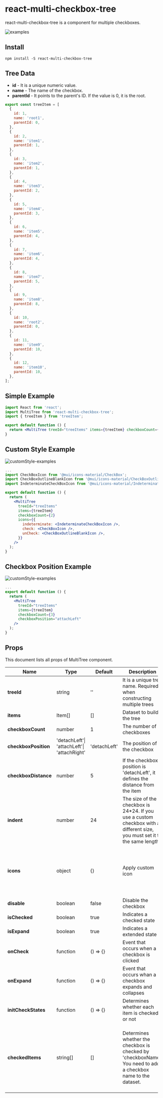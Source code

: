 # react-multi-checkbox-tree

react-multi-checkbox-tree is a component for multiple checkboxes.

![examples](https://github.com/kiminseob/react-multi-checkbox-tree/blob/main/docs/simple-example.gif)

## Install

```shell
npm install -S react-multi-checkbox-tree
```

## Tree Data

- **id** - It is a unique numeric value.
- **name** - The name of the checkbox.
- **parentId** - It points to the parent's ID. If the value is 0, it is the root.

```js
export const treeItem = [
  {
    id: 1,
    name: 'root1',
    parentId: 0,
  },
  {
    id: 2,
    name: 'item1',
    parentId: 1,
  },
  {
    id: 3,
    name: 'item2',
    parentId: 1,
  },
  {
    id: 4,
    name: 'item3',
    parentId: 2,
  },
  {
    id: 5,
    name: 'item4',
    parentId: 3,
  },
  {
    id: 6,
    name: 'item5',
    parentId: 4,
  },
  {
    id: 7,
    name: 'item6',
    parentId: 4,
  },
  {
    id: 8,
    name: 'item7',
    parentId: 5,
  },
  {
    id: 9,
    name: 'item8',
    parentId: 8,
  },
  {
    id: 10,
    name: 'root2',
    parentId: 0,
  },
  {
    id: 11,
    name: 'item9',
    parentId: 10,
  },
  {
    id: 12,
    name: 'item10',
    parentId: 10,
  },
];
```

## Simple Example

```jsx
import React from 'react';
import MultiTree from 'react-multi-checkbox-tree';
import { treeItem } from 'treeItem';

export default function () {
  return <MultiTree treeId="treeItems" items={treeItem} checkboxCount={2} />;
}
```

## Custom Style Example

![customStyle-examples](https://github.com/kiminseob/react-multi-checkbox-tree/blob/main/docs/customStyle-example.png)

```jsx
...
import CheckBoxIcon from '@mui/icons-material/CheckBox';
import CheckBoxOutlineBlankIcon from '@mui/icons-material/CheckBoxOutlineBlank';
import IndeterminateCheckBoxIcon from '@mui/icons-material/IndeterminateCheckBox';

export default function () {
  return (
    <MultiTree
      treeId="treeItems"
      items={treeItem}
      checkboxCount={2}
      icons={{
        indeterminate: <IndeterminateCheckBoxIcon />,
        check: <CheckBoxIcon />,
        unCheck: <CheckBoxOutlineBlankIcon />,
      }}
    />
  );
}
```

## Checkbox Position Example

![customStyle-examples](https://github.com/kiminseob/react-multi-checkbox-tree/blob/main/docs/checkboxPosition-exmaple.png)

```jsx
...
export default function () {
  return (
    <MultiTree
      treeId="treeItems"
      items={treeItem}
      checkboxCount={3}
      checkboxPosition="attachLeft"
    />
  );
}
```

## Props

This document lists all props of MultiTree component.

| Name                 | Type                                        | Default      | Description                                                                                                                |                                                                                                                                                                                                                                      |
| -------------------- | ------------------------------------------- | ------------ | -------------------------------------------------------------------------------------------------------------------------- | ------------------------------------------------------------------------------------------------------------------------------------------------------------------------------------------------------------------------------------ |
| **treeId**           | string                                      | ''           | It is a unique tree name. Required when constructing multiple trees                                                        |                                                                                                                                                                                                                                      |
| **items**            | Item[]                                      | []           | Dataset to build the tree                                                                                                  |                                                                                                                                                                                                                                      |
| **checkboxCount**    | number                                      | 1            | The number of checkboxes                                                                                                   |                                                                                                                                                                                                                                      |
| **checkboxPosition** | 'detachLeft'\| 'attachLeft'\| 'attachRight' | 'detachLeft' | The position of the checkbox                                                                                               |                                                                                                                                                                                                                                      |
| **checkboxDistance** | number                                      | 5            | If the checkbox position is 'detachLeft', it defines the distance from the item                                            |                                                                                                                                                                                                                                      |
| **indent**           | number                                      | 24           | The size of the checkbox is 24\*24. If you use a custom checkbox with a different size, you must set it to the same length |                                                                                                                                                                                                                                      |
| **icons**            | object                                      | {}           | Apply custom icon                                                                                                          | <pre>{<br> indeterminate: ReactElement,<br> check: ReactElement,<br> unCheck: ReactElement,<br> expand: ReactElement,<br> collapse: ReactElement<br>}</pre>                                                                          |
| **disable**          | boolean                                     | false        | Disable the checkbox                                                                                                       |                                                                                                                                                                                                                                      |
| **isChecked**        | boolean                                     | true         | Indicates a checked state                                                                                                  |                                                                                                                                                                                                                                      |
| **isExpand**         | boolean                                     | true         | Indicates a extended state                                                                                                 |                                                                                                                                                                                                                                      |
| **onCheck**          | function                                    | () => {}     | Event that occurs when a checkbox is clicked                                                                               |                                                                                                                                                                                                                                      |
| **onExpand**         | function                                    | () => {}     | Event that occurs whan a checkbox expands and collapses                                                                    |                                                                                                                                                                                                                                      |
| **initCheckStates**  | function                                    | () => {}     | Determines whether each item is checked or not                                                                             |                                                                                                                                                                                                                                      |
| **checkedItems**     | string[]                                    | []           | Determines whether the checkbox is checked by 'checkboxName'. You need to add a checkbox name to the dataset.              | <pre>/\* 'checkboxName' is the same as the number of checkboxes, and each name is given in order \*/ <br><br>treeItem = [<br>{<br> id: 1,<br> name: 'root1',<br> parentId: 0,<br> checkboxName: ['write', 'read']<br> ...<br>}</pre> |
